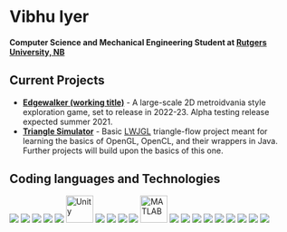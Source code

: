 
# Vibhu Iyer
####  Computer Science and Mechanical Engineering Student at [Rutgers University, NB](https://www.rutgers.edu)

## Current Projects
- **[Edgewalker (working title)](https://github.com/TheVizWiz/Metroidvania-Game)** - A large-scale 2D metroidvania style exploration game, set to release in 2022-23. Alpha testing release expected summer 2021.
- **[Triangle Simulator](https://github.com/TheVizWiz/lwjgl-triangles)** - Basic [LWJGL](https://www.lwjgl.org) triangle-flow project meant for learning the basics of OpenGL, OpenCL, and their wrappers in Java. Further projects will build upon the basics of this one.

## Coding languages and Technologies
<p float = "left">
  <img src="https://img.icons8.com/color/48/000000/java-coffee-cup-logo.png"/>
  <img src="https://img.icons8.com/color/48/000000/javascript.png"/>
  <img src="https://img.icons8.com/color/48/000000/c-plus-plus-logo.png"/>
  <img src="https://img.icons8.com/color/48/000000/c-sharp-logo.png"/>
  <img src="https://img.icons8.com/color/48/000000/python.png"/>
  <img src = "https://cdn.worldvectorlogo.com/logos/unity-69.svg" width = "48" height = "48" alt = "Unity">
  <img src="https://img.icons8.com/color/48/000000/tensorflow.png"/>
  <img src="https://img.icons8.com/color/48/000000/html-5.png"/>
  <img src="https://img.icons8.com/color/48/000000/css3.png"/>
  <img src="https://img.icons8.com/color/48/000000/intellij-idea.png"/>
  <img src = "https://upload.wikimedia.org/wikipedia/commons/thumb/2/21/Matlab_Logo.png/667px-Matlab_Logo.png" width = 48 height = 48 alt = "MATLAB">
  <img src="https://img.icons8.com/color/48/000000/visual-studio-code-2019.png"/>
  <img src="https://img.icons8.com/color/48/000000/git.png"/>
  <img src="https://img.icons8.com/material-sharp/48/000000/github.png"/>
  <img src="https://img.icons8.com/color/48/000000/office-365.png"/>
  <img src="https://img.icons8.com/color/48/000000/adobe-premiere-pro.png"/>
  <img src="https://img.icons8.com/color/48/000000/adobe-after-effects.png"/>
  <img src="https://img.icons8.com/color/48/000000/adobe-photoshop.png"/>
  <img src="https://img.icons8.com/color/48/000000/raspberry-pi.png"/>
  <img src="https://img.icons8.com/color/48/000000/arduino.png"/>




